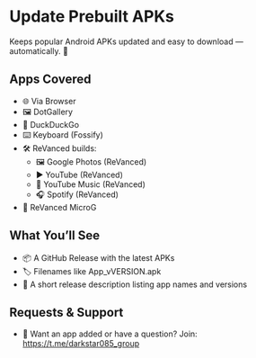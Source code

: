# Update Prebuilt APKs

Keeps popular Android APKs updated and easy to download — automatically. 🚀

## Apps Covered

- 🌐 Via Browser
- 🖼️ DotGallery
- 🦆 DuckDuckGo
- ⌨️ Keyboard (Fossify)
- 🛠️ ReVanced builds:
    - 🖼️ Google Photos (ReVanced)
    - ▶️ YouTube (ReVanced)
    - 🎵 YouTube Music (ReVanced)
    - 🎧 Spotify (ReVanced)
- 🔗 ReVanced MicroG


## What You’ll See

- 📦 A GitHub Release with the latest APKs
- 🏷️ Filenames like App_vVERSION.apk
- 📝 A short release description listing app names and versions


## Requests \& Support

- 💬 Want an app added or have a question? Join: https://t.me/darkstar085_group